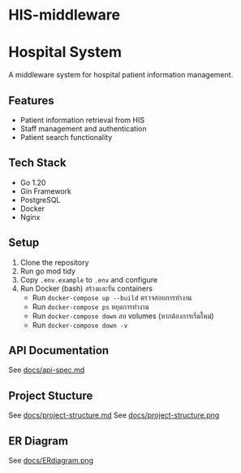 # HIS-middleware
# Hospital System


A middleware system for hospital patient information management.

## Features
- Patient information retrieval from HIS
- Staff management and authentication
- Patient search functionality

## Tech Stack
- Go 1.20
- Gin Framework
- PostgreSQL
- Docker
- Nginx

## Setup
1. Clone the repository
2. Run go mod tidy
3. Copy `.env.example` to `.env` and configure
4. Run Docker (bash)
    สร้างและรัน containers 
    -   Run `docker-compose up --build`
    ตรวจสอบการทำงาน
    -   Run `docker-compose ps`
    หยุดการทำงาน
    -   Run `docker-compose down`
    ลบ volumes (หากต้องการเริ่มใหม่)
    -   Run `docker-compose down -v`

## API Documentation
See [docs/api-spec.md](docs/api-spec.md)

## Project Stucture
See [docs/project-structure.md](docs/project-structure.md)
See [docs/project-structure.png](docs/project-structure.png)

## ER Diagram
See [docs/ERdiagram.png](docs/ERdiagram.png)



